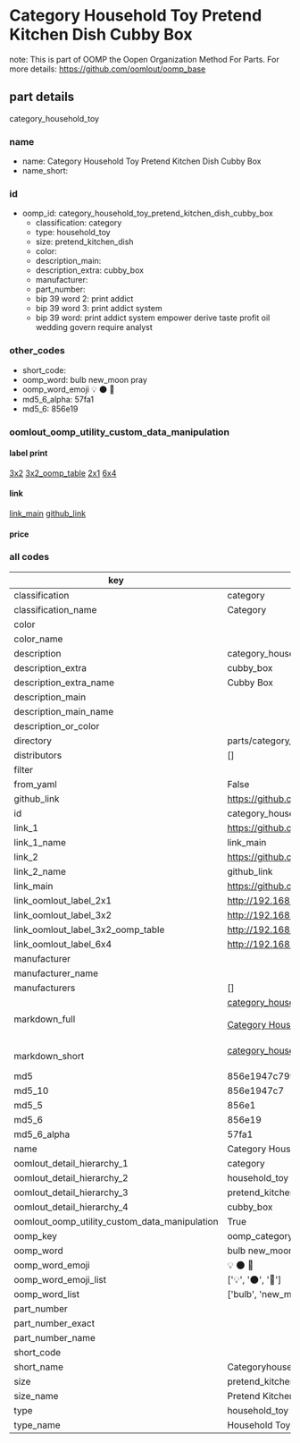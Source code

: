 # Category Household Toy Pretend Kitchen Dish Cubby Box  

note: This is part of OOMP the Oopen Organization Method For Parts. For more details: https://github.com/oomlout/oomp_base

##  part details



category_household_toy

### name
* name: Category Household Toy Pretend Kitchen Dish Cubby Box
* name_short: 
### id
* oomp_id: category_household_toy_pretend_kitchen_dish_cubby_box
  * classification: category
  * type: household_toy
  * size: pretend_kitchen_dish
  * color: 
  * description_main: 
  * description_extra: cubby_box
  * manufacturer: 
  * part_number: 
  * bip 39 word 2: print addict
  * bip 39 word 3: print addict system
  * bip 39 word: print addict system empower derive taste profit oil wedding govern require analyst

### other_codes
* short_code: 
* oomp_word: bulb new_moon pray
* oomp_word_emoji :bulb: :new_moon: :pray:
* md5_6_alpha: 57fa1
* md5_6: 856e19






### oomlout_oomp_utility_custom_data_manipulation
#### label print
[3x2](http://192.168.1.245:1112/?label=oomp%2057fa1)
[3x2_oomp_table](http://192.168.1.107:1112/?label=oomp%2057fa1)
[2x1](http://192.168.1.242:1112/?label=oomp%2057fa1)
[6x4](http://192.168.1.55:1112/?label=oomp%2057fa1)    

#### link

[link_main](https://github.com/oomlout/oomlout_oomp_current_version_messy/tree/main/parts/category_household_toy_pretend_kitchen_dish_cubby_box) [github_link](https://github.com/oomlout/oomlout_oomp_part_src/tree/main/parts/category_household_toy_pretend_kitchen_dish_cubby_box)                             

#### price







### all codes 
| key | value |  
| --- | --- |  
| classification | category |  
| classification_name | Category |  
| color |  |  
| color_name |  |  
| description | category_household_toy |  
| description_extra | cubby_box |  
| description_extra_name | Cubby Box |  
| description_main |  |  
| description_main_name |  |  
| description_or_color |   |  
| directory | parts/category_household_toy_pretend_kitchen_dish_cubby_box |  
| distributors | [] |  
| filter |  |  
| from_yaml | False |  
| github_link | https://github.com/oomlout/oomlout_oomp_part_src/tree/main/parts/category_household_toy_pretend_kitchen_dish_cubby_box |  
| id | category_household_toy_pretend_kitchen_dish_cubby_box |  
| link_1 | https://github.com/oomlout/oomlout_oomp_current_version_messy/tree/main/parts/category_household_toy_pretend_kitchen_dish_cubby_box |  
| link_1_name | link_main |  
| link_2 | https://github.com/oomlout/oomlout_oomp_part_src/tree/main/parts/category_household_toy_pretend_kitchen_dish_cubby_box |  
| link_2_name | github_link |  
| link_main | https://github.com/oomlout/oomlout_oomp_current_version_messy/tree/main/parts/category_household_toy_pretend_kitchen_dish_cubby_box |  
| link_oomlout_label_2x1 | http://192.168.1.242:1112/?label=oomp%2057fa1 |  
| link_oomlout_label_3x2 | http://192.168.1.245:1112/?label=oomp%2057fa1 |  
| link_oomlout_label_3x2_oomp_table | http://192.168.1.107:1112/?label=oomp%2057fa1 |  
| link_oomlout_label_6x4 | http://192.168.1.55:1112/?label=oomp%2057fa1 |  
| manufacturer |  |  
| manufacturer_name |  |  
| manufacturers | [] |  
| markdown_full | [category_household_toy_pretend_kitchen_dish_cubby_box](https://github.com/oomlout/oomlout_oomp_current_version_messy/tree/main/parts/category_household_toy_pretend_kitchen_dish_cubby_box)<br>[](https://github.com/oomlout/oomlout_oomp_current_version_messy/tree/main/parts/category_household_toy_pretend_kitchen_dish_cubby_box)<br>[Category Household Toy Pretend Kitchen Dish Cubby Box](https://github.com/oomlout/oomlout_oomp_current_version_messy/tree/main/parts/category_household_toy_pretend_kitchen_dish_cubby_box)<br><br> |  
| markdown_short | [category_household_toy_pretend_kitchen_dish_cubby_box](https://github.com/oomlout/oomlout_oomp_current_version_messy/tree/main/parts/category_household_toy_pretend_kitchen_dish_cubby_box)<br><br> |  
| md5 | 856e1947c799d57b789db491b980d556 |  
| md5_10 | 856e1947c7 |  
| md5_5 | 856e1 |  
| md5_6 | 856e19 |  
| md5_6_alpha | 57fa1 |  
| name | Category Household Toy Pretend Kitchen Dish Cubby Box |  
| oomlout_detail_hierarchy_1 | category |  
| oomlout_detail_hierarchy_2 | household_toy |  
| oomlout_detail_hierarchy_3 | pretend_kitchen_dish |  
| oomlout_detail_hierarchy_4 | cubby_box |  
| oomlout_oomp_utility_custom_data_manipulation | True |  
| oomp_key | oomp_category_household_toy_pretend_kitchen_dish_cubby_box |  
| oomp_word | bulb new_moon pray |  
| oomp_word_emoji | :bulb: :new_moon: :pray: |  
| oomp_word_emoji_list | [':bulb:', ':new_moon:', ':pray:'] |  
| oomp_word_list | ['bulb', 'new_moon', 'pray'] |  
| part_number |  |  
| part_number_exact |  |  
| part_number_name |  |  
| short_code |  |  
| short_name | Categoryhouseholdtoy |  
| size | pretend_kitchen_dish |  
| size_name | Pretend Kitchen Dish |  
| type | household_toy |  
| type_name | Household Toy |  
